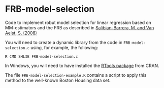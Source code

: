 # FRB-model-selection

Code to implement robut model selection for linear regression based on MM-estimators and the FRB 
as described in [Salibian-Barrera, M. and Van Aelst, S. (2008)](http://dx.doi.org/10.1016/j.csda.2008.05.007)

You will need to create a dynamic library from the code in `FRB-model-selection.c` using,
for example, the following:
```
R CMD SHLIB FRB-model-selection.c
```
In Windows, you will need to have installed the [RTools package](https://cran.r-project.org/bin/windows/Rtools/)
from CRAN. 

The file `FRB-model-selection-example.R` contains a script to apply this method to the 
well-known Boston Housing data set. 
